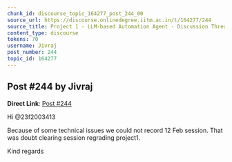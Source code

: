 ```yaml
---
chunk_id: discourse_topic_164277_post_244_00
source_url: https://discourse.onlinedegree.iitm.ac.in/t/164277/244
source_title: Project 1 - LLM-based Automation Agent - Discussion Thread [TDS Jan 2025]
content_type: discourse
tokens: 70
username: Jivraj
post_number: 244
topic_id: 164277
---
```


## Post #244 by Jivraj

**Direct Link**: [Post #244](https://discourse.onlinedegree.iitm.ac.in/t/164277/244)

Hi @23f2003413

Because of some technical issues we could not record 12 Feb session. That was doubt clearing session regrading project1.

Kind regards
